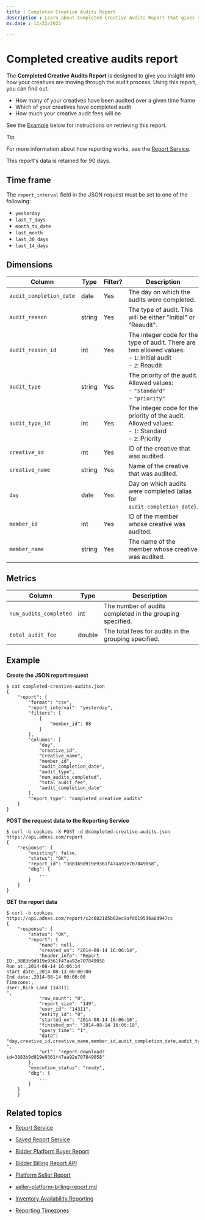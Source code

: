 ```yaml
---
title : Completed Creative Audits Report
description : Learn about Completed Creative Audits Report that gives you insight into how your creatives are moving through the audit process.
ms.date : 11/22/2023

---
```



# Completed creative audits report

The **Completed Creative Audits Report** is designed to give you insight
into how your creatives are moving through the audit process. Using this
report, you can find out:

- How many of your creatives have been audited over a given time frame
- Which of your creatives have completed audit
- How much your creative audit fees will be

See the [Example](#example) below for instructions on retrieving this
report.

> [!TIP]
> For more information about how reporting works, see the [Report Service](report-service.md).

This report's data is retained for 90 days.

## Time frame

The `report_interval` field in the JSON request must be set to one of
the following:

- `yesterday`
- `last_7_days`
- `month_to_date`
- `last_month`
- `last_30_days`
- `last_14_days`

## Dimensions

| Column                | Type   | Filter? | Description                                                                                       |
|-----------------------|--------|---------|---------------------------------------------------------------------------------------------------|
| `audit_completion_date` | date   | Yes     | The day on which the audits were completed.                                                       |
| `audit_reason`          | string | Yes     | The type of audit. This will be either "Initial" or "Reaudit".                                    |
| `audit_reason_id`       | int    | Yes     | The integer code for the type of audit. There are two allowed values: <br> - `1`: Initial audit <br> - `2`: Reaudit |
| `audit_type`            | string | Yes     | The priority of the audit. Allowed values: <br> - `"standard"` <br> - `"priority"`                                  |
| `audit_type_id`         | int    | Yes     | The integer code for the priority of the audit. Allowed values: <br> - `1`: Standard <br> - `2`: Priority           |
| `creative_id`           | int    | Yes     | ID of the creative that was audited.                                                              |
| `creative_name`         | string | Yes     | Name of the creative that was audited.                                                            |
| `day`                   | date   | Yes     | Day on which audits were completed (alias for `audit_completion_date`).                             |
| `member_id`             | int    | Yes     | ID of the member whose creative was audited.                                                      |
| `member_name`           | string | Yes     | The name of the member whose creative was audited.                                                |

## Metrics

| Column               | Type   | Description                                               |
|----------------------|--------|-----------------------------------------------------------|
| `num_audits_completed` | int    | The number of audits completed in the grouping specified. |
| `total_audit_fee`      | double | The total fees for audits in the grouping specified.      |

## Example

**Create the JSON report request**

``` 
$ cat completed-creative-audits.json
{
    "report": {
        "format": "csv",
        "report_interval": "yesterday",
        "filters": [
            {
                "member_id": 88
            }
        ],
        "columns": [
            "day",
            "creative_id",
            "creative_name",
            "member_id",
            "audit_completion_date",
            "audit_type",
            "num_audits_completed",
            "total_audit_fee",
            "audit_completion_date"
        ],
        "report_type": "completed_creative_audits"
    }
}
```

**POST the request data to the Reporting Service**

``` 
$ curl -b cookies -X POST -d @completed-creative-audits.json https://api.adnxs.com/report
{
    "response": {
        "existing": false,
        "status": "OK",
        "report_id": "3883b9d919e9361f47aa92e707849058",
        "dbg": {
            ...
        }
    }
}
```

**GET the report data**

``` 
$ curl -b cookies https://api.adnxs.com/report/c2c682185b62ec9afd019536a8d947cc
{
    "response": {
        "status": "OK",
        "report": {
            "name": null,
            "created_on": "2014-08-14 16:06:14",
            "header_info": "Report ID:,3883b9d919e9361f47aa92e707849058
Run at:,2014-08-14 16:06:14
Start date:,2014-08-13 00:00:00
End date:,2014-08-14 00:00:00
Timezone:,
User:,Rick Land (14311)
",
            "row_count": "0",
            "report_size": "149",
            "user_id": "14311",
            "entity_id": "0",
            "started_on": "2014-08-14 16:06:16",
            "finished_on": "2014-08-14 16:06:18",
            "query_time": "1",
            "data": "day,creative_id,creative_name,member_id,audit_completion_date,audit_type,num_audits_completed,total_audit_fee,audit_completion_date
",
            "url": "report-download?id=3883b9d919e9361f47aa92e707849058"
        },
        "execution_status": "ready",
        "dbg": {
            ...
        }
    }
    }
```

## Related topics

- [Report Service](report-service.md)

- [Saved Report Service](saved-report-service.md)

- [Bidder Platform Buyer Report](bidder-platform-buyer-report.md)

- [Bidder Billing Report API](bidder-billing-report-api.md)

- [Platform Seller Report](platform-seller-report.md)

- [seller-platform-billing-report.md](seller-platform-billing-report.md)

- [Inventory Availability Reporting](inventory-availability-report.md)

- [Reporting Timezones](reporting-timezones.md)

